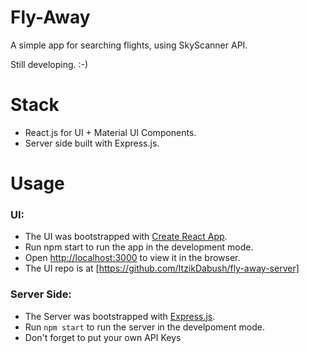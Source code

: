 # Fly-Away

A simple app for searching flights, using SkyScanner API.

Still developing. :-)

# Stack

- React.js for UI + Material UI Components.
- Server side built with Express.js.

# Usage

### UI:

- The UI was bootstrapped with [Create React App](https://github.com/facebook/create-react-app).
- Run npm start to run the app in the development mode.
- Open [http://localhost:3000](http://localhost:3000) to view it in the browser.
- The UI repo is at [https://github.com/ItzikDabush/fly-away-server]


### Server Side:

- The Server was bootstrapped with [Express.js](https://expressjs.com).
- Run `npm start` to run the server in the develpoment mode.
- Don't forget to put your own API Keys


